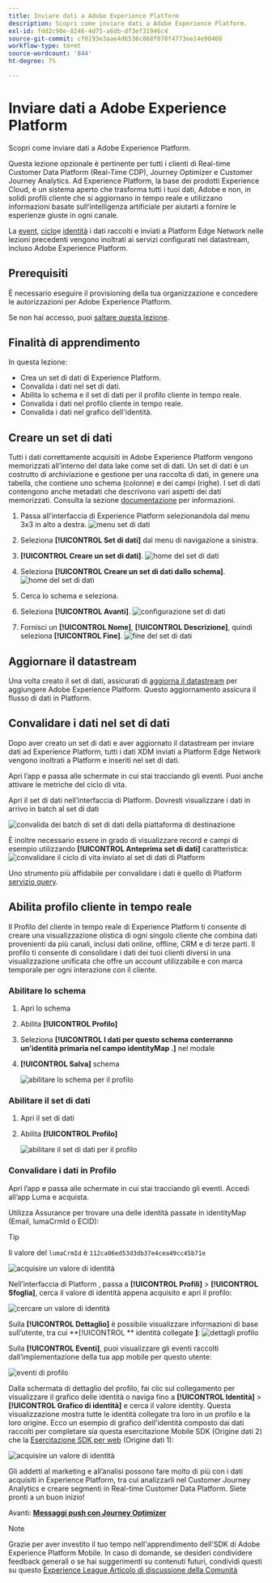```yaml
---
title: Inviare dati a Adobe Experience Platform
description: Scopri come inviare dati a Adobe Experience Platform.
exl-id: fdd2c90e-8246-4d75-a6db-df3ef31946c4
source-git-commit: cf0193e3aae4d6536c868f078f4773ee14e90408
workflow-type: tm+mt
source-wordcount: '844'
ht-degree: 7%

---
```


# Inviare dati a Adobe Experience Platform

Scopri come inviare dati a Adobe Experience Platform.

Questa lezione opzionale è pertinente per tutti i clienti di Real-time Customer Data Platform (Real-Time CDP), Journey Optimizer e Customer Journey Analytics. Ad Experience Platform, la base dei prodotti Experience Cloud, è un sistema aperto che trasforma tutti i tuoi dati, Adobe e non, in solidi profili cliente che si aggiornano in tempo reale e utilizzano informazioni basate sull’intelligenza artificiale per aiutarti a fornire le esperienze giuste in ogni canale.

La [event](events.md), [ciclo](lifecycle-data.md)e [identità](identity.md) i dati raccolti e inviati a Platform Edge Network nelle lezioni precedenti vengono inoltrati ai servizi configurati nel datastream, incluso Adobe Experience Platform.


## Prerequisiti

È necessario eseguire il provisioning della tua organizzazione e concedere le autorizzazioni per Adobe Experience Platform.

Se non hai accesso, puoi [saltare questa lezione](install-sdks.md).

## Finalità di apprendimento

In questa lezione:

* Crea un set di dati di Experience Platform.
* Convalida i dati nel set di dati.
* Abilita lo schema e il set di dati per il profilo cliente in tempo reale.
* Convalida i dati nel profilo cliente in tempo reale.
* Convalida i dati nel grafico dell&#39;identità.


## Creare un set di dati

Tutti i dati correttamente acquisiti in Adobe Experience Platform vengono memorizzati all’interno del data lake come set di dati. Un set di dati è un costrutto di archiviazione e gestione per una raccolta di dati, in genere una tabella, che contiene uno schema (colonne) e dei campi (righe). I set di dati contengono anche metadati che descrivono vari aspetti dei dati memorizzati. Consulta la sezione [documentazione](https://experienceleague.adobe.com/docs/experience-platform/catalog/datasets/overview.html?lang=it) per informazioni.

1. Passa all’interfaccia di Experience Platform selezionandola dal menu 3x3 in alto a destra.
   ![menu set di dati](assets/mobile-dataset-menu.png)

1. Seleziona **[!UICONTROL Set di dati]** dal menu di navigazione a sinistra.

1. **[!UICONTROL Creare un set di dati]**.
   ![home del set di dati](assets/mobile-dataset-home.png)

1. Seleziona **[!UICONTROL Creare un set di dati dallo schema]**.
   ![home del set di dati](assets/mobile-dataset-create.png)

1. Cerca lo schema e seleziona.

1. Seleziona **[!UICONTROL Avanti]**.
   ![configurazione set di dati](assets/mobile-dataset-configure.png)

1. Fornisci un **[!UICONTROL Nome]**, **[!UICONTROL Descrizione]**, quindi seleziona **[!UICONTROL Fine]**.
   ![fine del set di dati](assets/mobile-dataset-finish.png)

## Aggiornare il datastream

Una volta creato il set di dati, assicurati di [aggiorna il datastream](create-datastream.md) per aggiungere Adobe Experience Platform. Questo aggiornamento assicura il flusso di dati in Platform.

## Convalidare i dati nel set di dati

Dopo aver creato un set di dati e aver aggiornato il datastream per inviare dati ad Experience Platform, tutti i dati XDM inviati a Platform Edge Network vengono inoltrati a Platform e inseriti nel set di dati.

Apri l’app e passa alle schermate in cui stai tracciando gli eventi. Puoi anche attivare le metriche del ciclo di vita.

Apri il set di dati nell’interfaccia di Platform. Dovresti visualizzare i dati in arrivo in batch al set di dati

![convalida dei batch di set di dati della piattaforma di destinazione](assets/mobile-platform-dataset-batches.png)

È inoltre necessario essere in grado di visualizzare record e campi di esempio utilizzando **[!UICONTROL Anteprima set di dati]** caratteristica:
![convalidare il ciclo di vita inviato al set di dati di Platform](assets/mobile-lifecycle-platform-dataset.png)

Uno strumento più affidabile per convalidare i dati è quello di Platform [servizio query](https://experienceleague.adobe.com/docs/platform-learn/tutorials/queries/explore-data.html?lang=it).

## Abilita profilo cliente in tempo reale

Il Profilo del cliente in tempo reale di Experience Platform ti consente di creare una visualizzazione olistica di ogni singolo cliente che combina dati provenienti da più canali, inclusi dati online, offline, CRM e di terze parti. Il profilo ti consente di consolidare i dati dei tuoi clienti diversi in una visualizzazione unificata che offre un account utilizzabile e con marca temporale per ogni interazione con il cliente.

### Abilitare lo schema

1. Apri lo schema
1. Abilita **[!UICONTROL Profilo]**
1. Seleziona **[!UICONTROL I dati per questo schema conterranno un&#39;identità primaria nel campo identityMap .]** nel modale
1. **[!UICONTROL Salva]** schema

   ![abilitare lo schema per il profilo](assets/mobile-platform-profile-schema.png)

### Abilitare il set di dati

1. Apri il set di dati
1. Abilita **[!UICONTROL Profilo]**

   ![abilitare il set di dati per il profilo](assets/mobile-platform-profile-dataset.png)

### Convalidare i dati in Profilo

Apri l’app e passa alle schermate in cui stai tracciando gli eventi. Accedi all’app Luma e acquista.

Utilizza Assurance per trovare una delle identità passate in identityMap (Email, lumaCrmId o ECID):

>[!TIP]
>
>   Il valore del `lumaCrmId` è `112ca06ed53d3db37e4cea49cc45b71e`


![acquisire un valore di identità](assets/mobile-platform-identity.png)

Nell’interfaccia di Platform , passa a **[!UICONTROL Profili]** > **[!UICONTROL Sfoglia]**, cerca il valore di identità appena acquisito e apri il profilo:

![cercare un valore di identità](assets/mobile-platform-profile-lookup.png)

Sulla **[!UICONTROL Dettaglio]** è possibile visualizzare informazioni di base sull’utente, tra cui **[!UICONTROL ** identità collegate **]**:
![dettagli profilo](assets/mobile-platform-profile-details.png)

Sulla **[!UICONTROL Eventi]**, puoi visualizzare gli eventi raccolti dall’implementazione della tua app mobile per questo utente:

![eventi di profilo](assets/mobile-platform-profile-events.png)


Dalla schermata di dettaglio del profilo, fai clic sul collegamento per visualizzare il grafico delle identità o naviga fino a **[!UICONTROL Identità]** > **[!UICONTROL Grafico di identità]** e cerca il valore identity. Questa visualizzazione mostra tutte le identità collegate tra loro in un profilo e la loro origine. Ecco un esempio di grafico dell&#39;identità composto dai dati raccolti per completare sia questa esercitazione Mobile SDK (Origine dati 2) che la [Esercitazione SDK per web](https://experienceleague.adobe.com/docs/platform-learn/implement-web-sdk/overview.html?lang=it) (Origine dati 1):

![acquisire un valore di identità](assets/mobile-platform-profile-identitygraph.png)

Gli addetti al marketing e all’analisi possono fare molto di più con i dati acquisiti in Experience Platform, tra cui analizzarli nel Customer Journey Analytics e creare segmenti in Real-time Customer Data Platform. Siete pronti a un buon inizio!

Avanti: **[Messaggi push con Journey Optimizer](journey-optimizer-push.md)**

>[!NOTE]
>
>Grazie per aver investito il tuo tempo nell&#39;apprendimento dell&#39;SDK di Adobe Experience Platform Mobile. In caso di domande, se desideri condividere feedback generali o se hai suggerimenti su contenuti futuri, condividi questi su questo [Experience League Articolo di discussione della Comunità](https://experienceleaguecommunities.adobe.com/t5/adobe-experience-platform-launch/tutorial-discussion-implement-adobe-experience-cloud-in-mobile/td-p/443796)
